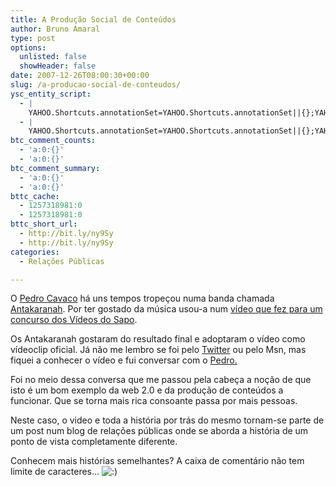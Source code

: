 ```yaml
---
title: A Produção Social de Conteúdos
author: Bruno Amaral
type: post
options:
  unlisted: false
  showHeader: false
date: 2007-12-26T08:00:30+00:00
slug: /a-producao-social-de-conteudos/
ysc_entity_script:
  - |
    YAHOO.Shortcuts.annotationSet=YAHOO.Shortcuts.annotationSet||{};YAHOO.Shortcuts.annotationSet['lw_1197835943_0']={"text":"bom","weight":0.332881,"type":["shortcuts:/us/instance/place/in/town"],"category":["PLACE"],"metaData":{"geoArea":"4","geoCountry":"India","geoCounty":"Sonbhadra","geoIsoCountryCode":"IN","geoLocation":"(83.321007, 24.196011)","geoName":"Bom","geoPlaceType":"Town","geoState":"Uttar Pradesh","geoZip":"231212"},"clientMetaData":{"disabled":true}};
  - |
    YAHOO.Shortcuts.annotationSet=YAHOO.Shortcuts.annotationSet||{};YAHOO.Shortcuts.annotationSet['lw_1197835943_0']={"text":"bom","weight":0.332881,"type":["shortcuts:/us/instance/place/in/town"],"category":["PLACE"],"metaData":{"geoArea":"4","geoCountry":"India","geoCounty":"Sonbhadra","geoIsoCountryCode":"IN","geoLocation":"(83.321007, 24.196011)","geoName":"Bom","geoPlaceType":"Town","geoState":"Uttar Pradesh","geoZip":"231212"},"clientMetaData":{"disabled":true}};
btc_comment_counts:
  - 'a:0:{}'
  - 'a:0:{}'
btc_comment_summary:
  - 'a:0:{}'
  - 'a:0:{}'
bttc_cache:
  - 1257318981:0
  - 1257318981:0
bttc_short_url:
  - http://bit.ly/ny9Sy
  - http://bit.ly/ny9Sy
categories:
  - Relações Públicas

---
```

O [Pedro Cavaco][1] há uns tempos tropeçou numa banda chamada [Antakaranah][2]. Por ter gostado da música usou-a num [vídeo que fez para um concurso dos Vídeos do Sapo][3].

Os Antakaranah gostaram do resultado final e adoptaram o vídeo como vídeoclip oficial. Já não me lembro se foi pelo [Twitter][4] ou pelo Msn, mas fiquei a conhecer o vídeo e fui conversar com o [Pedro.][1]

Foi no meio dessa conversa que me passou pela cabeça a noção de que isto é um <span class="yshortcuts" id="lw_1197835943_0">bom</span> exemplo da web 2.0 e da produção de conteúdos a funcionar. Que se torna mais rica consoante passa por mais pessoas.

Neste caso, o video e toda a história por trás do mesmo tornam-se parte de um post num blog de relações públicas onde se aborda a história de um ponto de vista completamente diferente.

Conhecem mais histórias semelhantes? A caixa de comentário não tem limite de caracteres&#8230; <img src="http://www.brunoamaral.com/wp-includes/images/smilies/icon_smile.gif" alt=":)" class="wp-smiley" />

 [1]: http://pedrocavaco.adamastor.org/
 [2]: http://www.myspace.com/antakaranah
 [3]: http://videos.sapo.pt/k4T3Yq4TbsQUIhpVfiuo
 [4]: http://www.twitter.com